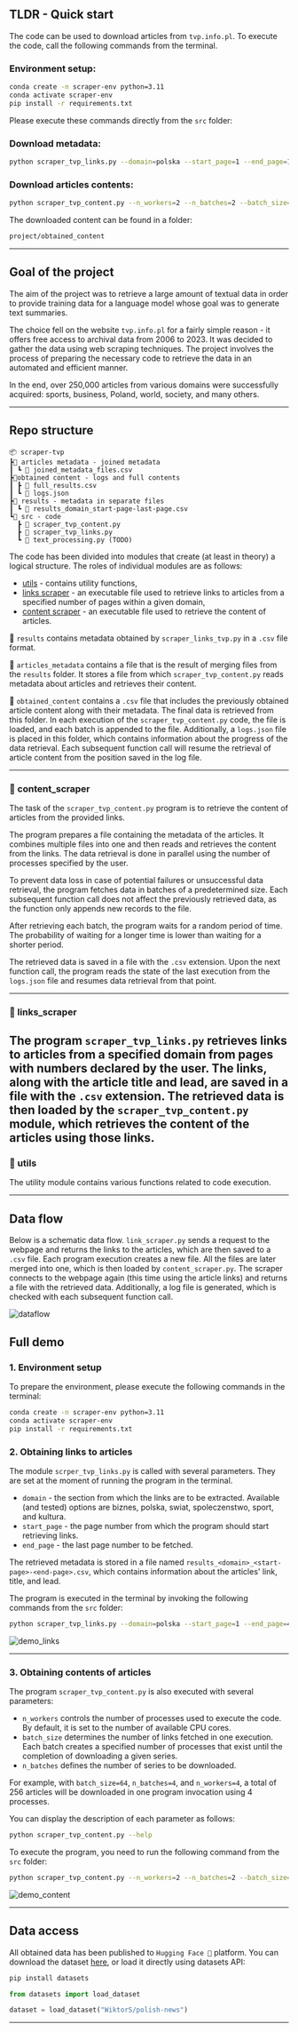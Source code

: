 ## TLDR - Quick start

The code can be used to download articles from `tvp.info.pl`. To execute the code, call the following commands from the terminal.

### Environment setup:

```bash
conda create -n scraper-env python=3.11
conda activate scraper-env
pip install -r requirements.txt
```
Please execute these commands directly from the `src` folder:

### Download metadata:

```bash
python scraper_tvp_links.py --domain=polska --start_page=1 --end_page=10
```

### Download articles contents:

```bash
python scraper_tvp_content.py --n_workers=2 --n_batches=2 --batch_size=16
```
The downloaded content can be found in a folder:
```bash
project/obtained_content
```
___

## Goal of the project

The aim of the project was to retrieve a large amount of textual data in order to provide training data for a language model whose goal was to generate text summaries.

The choice fell on the website `tvp.info.pl` for a fairly simple reason - it offers free access to archival data from 2006 to 2023. It was decided to gather the data using web scraping techniques. The project involves the process of preparing the necessary code to retrieve the data in an automated and efficient manner.

In the end, over 250,000 articles from various domains were successfully acquired: sports, business, Poland, world, society, and many others.

---

## Repo structure

```
📦 scraper-tvp
┣📂 articles metadata - joined metadata
┃ ┗ 📜 joined_metadata_files.csv
┣📂obtained content - logs and full contents
┃ ┣ 📜 full_results.csv
┃ ┗ 📜 logs.json
┣📂 results - metadata in separate files
┃ ┗ 📜 results_domain_start-page-last-page.csv
┗📂 src - code
  ┣ 📜 scraper_tvp_content.py
  ┣ 📜 scraper_tvp_links.py 
  ┗ 📜 text_processing.py (TODO)
```

The code has been divided into modules that create (at least in theory) a logical structure.
The roles of individual modules are as follows:
- [utils](#funkcje-pomocnicze) - contains utility functions,
- [links scraper](#links-scraper) - an executable file used to retrieve links to articles from a specified number of pages within a given domain,
- [content scraper](#content-scraper) - an executable file used to retrieve the content of articles.

📂 `results` contains metadata obtained by `scraper_links_tvp.py` in a `.csv` file format.

📂 `articles_metadata` contains a file that is the result of merging files from the `results` folder. It stores a file from which `scraper_tvp_content.py` reads metadata about articles and retrieves their content.

📂 `obtained_content` contains a `.csv` file that includes the previously obtained article content along with their metadata. The final data is retrieved from this folder. In each execution of the `scraper_tvp_content.py` code, the file is loaded, and each batch is appended to the file. Additionally, a `logs.json` file is placed in this folder, which contains information about the progress of the data retrieval. Each subsequent function call will resume the retrieval of article content from the position saved in the log file.

---

### 📜 content_scraper

The task of the `scraper_tvp_content.py` program is to retrieve the content of articles from the provided links.

The program prepares a file containing the metadata of the articles. It combines multiple files into one and then reads and retrieves the content from the links. The data retrieval is done in parallel using the number of processes specified by the user.

To prevent data loss in case of potential failures or unsuccessful data retrieval, the program fetches data in batches of a predetermined size. Each subsequent function call does not affect the previously retrieved data, as the function only appends new records to the file.

After retrieving each batch, the program waits for a random period of time. The probability of waiting for a longer time is lower than waiting for a shorter period.

The retrieved data is saved in a file with the `.csv` extension. Upon the next function call, the program reads the state of the last execution from the `logs.json` file and resumes data retrieval from that point.

---

### 📜 links_scraper

The program `scraper_tvp_links.py` retrieves links to articles from a specified domain from pages with numbers declared by the user. The links, along with the article title and lead, are saved in a file with the `.csv` extension. The retrieved data is then loaded by the `scraper_tvp_content.py` module, which retrieves the content of the articles using those links.
---

### 📜 utils 

The utility module contains various functions related to code execution.

---

## Data flow

Below is a schematic data flow. `link_scraper.py` sends a request to the webpage and returns the links to the articles, which are then saved to a `.csv` file. Each program execution creates a new file. All the files are later merged into one, which is then loaded by `content_scraper.py`. The scraper connects to the webpage again (this time using the article links) and returns a file with the retrieved data. Additionally, a log file is generated, which is checked with each subsequent function call.

![dataflow](https://github.com/WiktorSob/scraper-tvp/assets/94312553/60ca5c69-e353-4b83-b774-5fe526be9dc6)


## Full demo

### 1. Environment setup

To prepare the environment, please execute the following commands in the terminal:

```bash
conda create -n scraper-env python=3.11
conda activate scraper-env
pip install -r requirements.txt
```

### 2. Obtaining links to articles

The module `scrper_tvp_links.py` is called with several parameters. They are set at the moment of running the program in the terminal.

* `domain` - the section from which the links are to be extracted. Available (and tested) options are biznes, polska, swiat, spoleczenstwo, sport, and kultura.
* `start_page` - the page number from which the program should start retrieving links.
* `end_page` - the last page number to be fetched.

The retrieved metadata is stored in a file named `results_<domain>_<start-page>-<end-page>.csv`, which contains information about the articles' link, title, and lead.

The program is executed in the terminal by invoking the following commands from the `src` folder:

```bash
python scraper_tvp_links.py --domain=polska --start_page=1 --end_page=4
```

![demo_links](https://github.com/WiktorSob/scraper-tvp/assets/94312553/c2f23a3c-26f5-47d5-afd5-32d77505719a)

---

### 3. Obtaining contents of articles

The program `scraper_tvp_content.py` is also executed with several parameters:

* `n_workers` controls the number of processes used to execute the code. By default, it is set to the number of available CPU cores.
* `batch_size` determines the number of links fetched in one execution. Each batch creates a specified number of processes that exist until the completion of downloading a given series.
* `n_batches` defines the number of series to be downloaded.

For example, with `batch_size=64`, `n_batches=4`, and `n_workers=4`, a total of 256 articles will be downloaded in one program invocation using 4 processes.

You can display the description of each parameter as follows:

```bash
python scraper_tvp_content.py --help
```

To execute the program, you need to run the following command from the `src` folder:

```bash
python scraper_tvp_content.py --n_workers=2 --n_batches=2 --batch_size=16
```

![demo_content](https://github.com/WiktorSob/scraper-tvp/assets/94312553/eaa8fa87-8cb6-448c-b0c1-919b942e447b)

---

## Data access 

All obtained data has been published to `Hugging Face 🤗` platform. You can download the dataset [here](https://huggingface.co/datasets/WiktorS/polish-news), or load it directly using datasets API:

```bash
pip install datasets
```

```python
from datasets import load_dataset

dataset = load_dataset("WiktorS/polish-news")
```

---